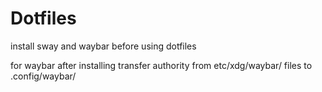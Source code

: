 # Dotfiles

install sway and waybar before using dotfiles

for waybar after installing transfer authority from etc/xdg/waybar/ files to .config/waybar/  
